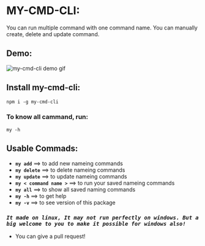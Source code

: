 
# MY-CMD-CLI:
You can run multiple command with one command name. You can manually create, delete and update command.
## Demo:
![my-cmd-cli demo gif](https://user-images.githubusercontent.com/46472626/113443268-3df7c380-940f-11eb-920d-c0cd35d396d3.gif)



## Install my-cmd-cli:
```
npm i -g my-cmd-cli
```
### To know all cammand, run:
```
my -h
```
## Usable Commads: 
- **`my add`**   ==>  to add new nameing commands
- **`my delete`**  ==> to delete nameing commands
- **`my update`**  ==> to update nameing commands
- **`my < command name >`**  ==> to run your saved nameing commands
- **`my all`**  ==> to show all saved naming commands
- **`my -h`**  ==> to get help
- **`my -v`** ==> to see version of this package


### ***`It made on linux, It may not run perfectly on windows. But a big welcome to you to make it possible for windows also!`***
- You can give a pull request!
